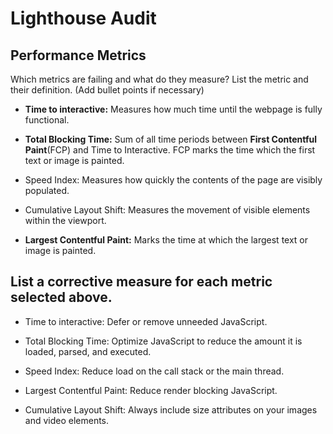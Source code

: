 # Lighthouse Audit

## Performance Metrics

Which metrics are failing and what do they measure?
List the metric and their definition. (Add bullet points if necessary)

* **Time to interactive:** Measures how much time until the webpage is fully functional.

* **Total Blocking Time:** Sum of all time periods between **First Contentful Paint**(FCP) and Time to Interactive. FCP marks the time which the first text or image is painted.
  
* Speed Index: Measures how quickly the contents of the page are visibly populated.

* Cumulative Layout Shift: Measures the movement of visible elements within the viewport.
  
* **Largest Contentful Paint:** Marks the time at which the largest text or image is painted.

## List a corrective measure for each metric selected above.

* Time to interactive: Defer or remove unneeded JavaScript.

* Total Blocking Time: Optimize JavaScript to reduce the amount it is loaded, parsed, and executed.

* Speed Index: Reduce load on the call stack or the main thread.

* Largest Contentful Paint: Reduce render blocking JavaScript.

* Cumulative Layout Shift: Always include size attributes on your images and video elements.
  